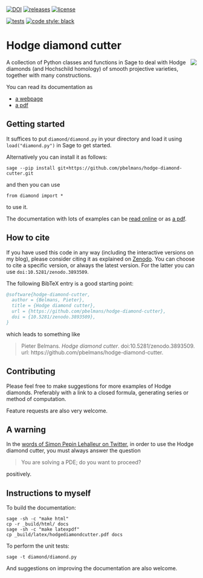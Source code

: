 [![DOI](https://zenodo.org/badge/DOI/10.5281/zenodo.3893509.svg)](https://doi.org/10.5281/zenodo.3893509)
[![releases](https://badgen.net/github/release/pbelmans/hodge-diamond-cutter?color=green)](https://github.com/pbelmans/hodge-diamond-cutter/releases)
[![license](https://badgen.net/github/license/pbelmans/hodge-diamond-cutter)](https://github.com/pbelmans/hodge-diamond-cutter/blob/master/LICENSE)

[![tests](https://github.com/pbelmans/hodge-diamond-cutter/actions/workflows/tests.yml/badge.svg)](https://github.com/pbelmans/hodge-diamond-cutter/actions)
[![code style: black](https://img.shields.io/badge/code%20style-black-000000.svg)](https://github.com/psf/black)

# Hodge diamond cutter

<img align="right" src="https://cutter.ncag.info/_static/logo.png">

A collection of Python classes and functions in Sage to deal with Hodge diamonds (and Hochschild homology) of smooth projective varieties, together with many constructions.

You can read its documentation as

* [a webpage](https://cutter.ncag.info)
* [a pdf](https://cutter.ncag.info/documentation.pdf)


## Getting started

It suffices to put ``diamond/diamond.py`` in your directory and load it using ``load("diamond.py")`` in Sage to get started.

Alternatively you can install it as follows:

``sage --pip install git+https://github.com/pbelmans/hodge-diamond-cutter.git``

and then you can use

``from diamond import *``

to use it.

The documentation with lots of examples can be [read online](https://pbelmans.ncag.info/hodge-diamond-cutter/) or as [a pdf](https://pbelmans.ncag.info/hodge-diamond-cutter/hodgediamondcutter.pdf).


## How to cite

If you have used this code in any way (including the interactive versions on my blog), please consider citing it as explained on [Zenodo](https://doi.org/10.5281/zenodo.3893509). You can choose to cite a specific version, or always the latest version. For the latter you can use `doi:10.5281/zenodo.3893509`.

The following BibTeX entry is a good starting point:

```bibtex
@software{hodge-diamond-cutter,
  author = {Belmans, Pieter},
  title = {Hodge diamond cutter},
  url = {https://github.com/pbelmans/hodge-diamond-cutter},
  doi = {10.5281/zenodo.3893509},
}
```

which leads to something like

> Pieter Belmans. _Hodge diamond cutter_. doi:10.5281/zenodo.3893509. url: ht<span>tps://github.com/pbelmans/hodge-diamond-cutter.


## Contributing

Please feel free to make suggestions for more examples of Hodge diamonds. Preferably with a link to a closed formula, generating series or method of computation.

Feature requests are also very welcome.

## A warning

In the [words of Simon Pepin Lehalleur on Twitter](https://twitter.com/plain_simon/status/1355599647893549056),
in order to use the Hodge diamond cutter, you must always answer the question

> You are solving a PDE; do you want to proceed?

positively.

## Instructions to myself

To build the documentation:

```
sage -sh -c "make html"
cp -r _build/html/ docs
sage -sh -c "make latexpdf"
cp _build/latex/hodgediamondcutter.pdf docs
```

To perform the unit tests:

```
sage -t diamond/diamond.py
```

And suggestions on improving the documentation are also welcome.

